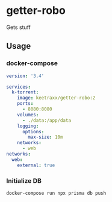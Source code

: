 # getter-robo

Gets stuff

## Usage

### docker-compose

```yaml
version: '3.4'

services:
  k-torrent:
    image: keetraxx/getter-robo:2
    ports:
      - 8080:8080
    volumes:
      - ./data:/app/data
    logging:
      options:
        max-size: 10m
    networks:
      - web
networks:
  web:
    external: true
```

### Initialize DB

`docker-compose run npx prisma db push`

